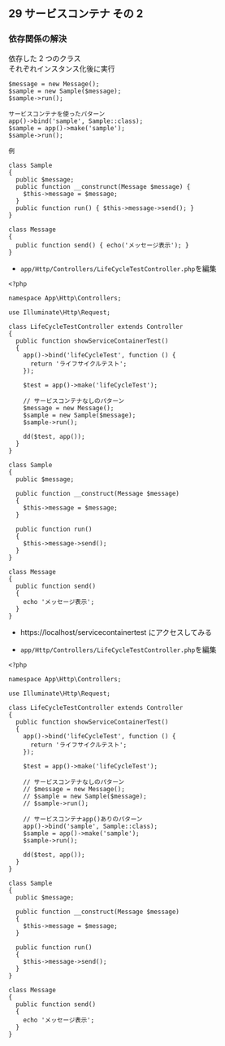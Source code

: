## 29 サービスコンテナ その 2

### 依存関係の解決

依存した 2 つのクラス<br>
それぞれインスタンス化後に実行<br>

```
$message = new Message();
$sample = new Sample($message);
$sample->run();

サービスコンテナを使ったパターン
app()->bind('sample', Sample::class);
$sample = app()->make('sample');
$sample->run();
```

`例`<br>

```
class Sample
{
  public $message;
  public function __construnct(Message $message) {
    $this->message = $message;
  }
  public function run() { $this->message->send(); }
}

class Message
{
  public function send() { echo('メッセージ表示'); }
}
```

- `app/Http/Controllers/LifeCycleTestController.php`を編集<br>

```php:LifeCycleTestController.php
<?php

namespace App\Http\Controllers;

use Illuminate\Http\Request;

class LifeCycleTestController extends Controller
{
  public function showServiceContainerTest()
  {
    app()->bind('lifeCycleTest', function () {
      return 'ライフサイクルテスト';
    });

    $test = app()->make('lifeCycleTest');

    // サービスコンテナなしのパターン
    $message = new Message();
    $sample = new Sample($message);
    $sample->run();

    dd($test, app());
  }
}

class Sample
{
  public $message;

  public function __construct(Message $message)
  {
    $this->message = $message;
  }

  public function run()
  {
    $this->message->send();
  }
}

class Message
{
  public function send()
  {
    echo 'メッセージ表示';
  }
}
```

- https://localhost/servicecontainertest にアクセスしてみる<br>

- `app/Http/Controllers/LifeCycleTestController.php`を編集<br>

```php:LifeCycleTestController.php
<?php

namespace App\Http\Controllers;

use Illuminate\Http\Request;

class LifeCycleTestController extends Controller
{
  public function showServiceContainerTest()
  {
    app()->bind('lifeCycleTest', function () {
      return 'ライフサイクルテスト';
    });

    $test = app()->make('lifeCycleTest');

    // サービスコンテナなしのパターン
    // $message = new Message();
    // $sample = new Sample($message);
    // $sample->run();

    // サービスコンテナapp()ありのパターン
    app()->bind('sample', Sample::class);
    $sample = app()->make('sample');
    $sample->run();

    dd($test, app());
  }
}

class Sample
{
  public $message;

  public function __construct(Message $message)
  {
    $this->message = $message;
  }

  public function run()
  {
    $this->message->send();
  }
}

class Message
{
  public function send()
  {
    echo 'メッセージ表示';
  }
}
```
